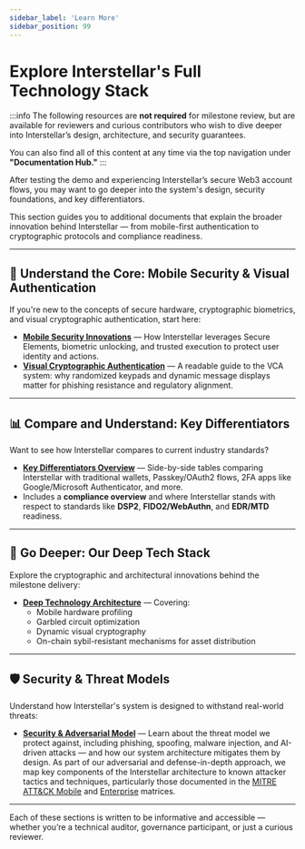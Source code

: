 ```yaml
---
sidebar_label: 'Learn More'
sidebar_position: 99
---
```



# Explore Interstellar's Full Technology Stack

:::info
The following resources are **not required** for milestone review, but are available for reviewers and curious contributors who wish to dive deeper into Interstellar’s design, architecture, and security guarantees.

You can also find all of this content at any time via the top navigation under **"Documentation Hub."**
:::

After testing the demo and experiencing Interstellar’s secure Web3 account flows, you may want to go deeper into the system's design, security foundations, and key differentiators.

This section guides you to additional documents that explain the broader innovation behind Interstellar — from mobile-first authentication to cryptographic protocols and compliance readiness.

---

## 🔐 Understand the Core: Mobile Security & Visual Authentication

If you're new to the concepts of secure hardware, cryptographic biometrics, and visual cryptographic authentication, start here:

- **[Mobile Security Innovations](https://interstellar-docs-tech.pages.dev/docs/Technoloy/About%20Deep%20Tech/Mobile%20Security%20Innovation)** — How Interstellar leverages Secure Elements, biometric unlocking, and trusted execution to protect user identity and actions.
- **[Visual Cryptographic Authentication](https://interstellar-docs-tech.pages.dev/docs/Technoloy/About%20Deep%20Tech/Visual%20Cryptography%20Auhentication)** — A readable guide to the VCA system: why randomized keypads and dynamic message displays matter for phishing resistance and regulatory alignment.

---

## 📊 Compare and Understand: Key Differentiators

Want to see how Interstellar compares to current industry standards?

- **[Key Differentiators Overview](https://interstellar-docs-tech.pages.dev/docs/category/key-differantiators)** — Side-by-side tables comparing Interstellar with traditional wallets, Passkey/OAuth2 flows, 2FA apps like Google/Microsoft Authenticator, and more.
- Includes a **compliance overview** and where Interstellar stands with respect to standards like **DSP2**, **FIDO2/WebAuthn**, and **EDR/MTD** readiness.

---

## 🧠 Go Deeper: Our Deep Tech Stack

Explore the cryptographic and architectural innovations behind the milestone delivery:

- **[Deep Technology Architecture](https://interstellar-docs-tech.pages.dev/docs/category/deep-technology-expertsenthusiasts)** — Covering:
  - Mobile hardware profiling
  - Garbled circuit optimization
  - Dynamic visual cryptography
  - On-chain sybil-resistant mechanisms for asset distribution

---

## 🛡️ Security & Threat Models

Understand how Interstellar's system is designed to withstand real-world threats:

- **[Security & Adversarial Model](https://interstellar-docs-tech.pages.dev/docs/category/security)** — Learn about the threat model we protect against, including phishing, spoofing, malware injection, and AI-driven attacks — and how our system architecture mitigates them by design. As part of our adversarial and defense-in-depth approach, we map key components of the Interstellar architecture to known attacker tactics and techniques, particularly those documented in the [MITRE ATT&CK Mobile](https://attack.mitre.org/matrices/mobile/) and [Enterprise](https://attack.mitre.org/matrices/enterprise/) matrices.

---

Each of these sections is written to be informative and accessible — whether you’re a technical auditor, governance participant, or just a curious reviewer.
